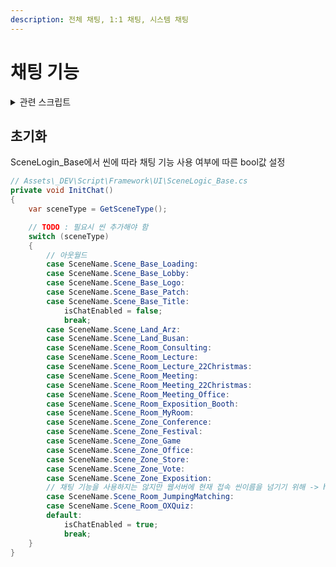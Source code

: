 ```yaml
---
description: 전체 채팅, 1:1 채팅, 시스템 채팅
---
```


# 채팅 기능

<details>

<summary>관련 스크립트</summary>

[웹소켓 : Assets\\\_DEV\Script\Framework\Manager\SocketManager.cs](../../base/manager/socketmanager.md)

채팅 UI : Assets\\\_DEV\_Private\SJE\ChatModeController.cs

채팅 기능 : Assets\\\_DEV\Script\UI\View\View\_Chat.cs

[채팅 스크롤 아이템 : Assets\\\_DEV\Script\UI\Item\Item\_Chat.cs](../../asset/ui/gpm-infinitescroll-dynamicscroll.md)

</details>

## 초기화

SceneLogin\_Base에서 씬에 따라 채팅 기능 사용 여부에 따른 bool값 설정

```csharp
// Assets\_DEV\Script\Framework\UI\SceneLogic_Base.cs
private void InitChat()
{
    var sceneType = GetSceneType();

    // TODO : 필요시 씬 추가해야 함
    switch (sceneType)
    {
        // 아웃월드
        case SceneName.Scene_Base_Loading:
        case SceneName.Scene_Base_Lobby:
        case SceneName.Scene_Base_Logo:
        case SceneName.Scene_Base_Patch:
        case SceneName.Scene_Base_Title:
            isChatEnabled = false;
            break;
        case SceneName.Scene_Land_Arz:
        case SceneName.Scene_Land_Busan:
        case SceneName.Scene_Room_Consulting:
        case SceneName.Scene_Room_Lecture:
        case SceneName.Scene_Room_Lecture_22Christmas:
        case SceneName.Scene_Room_Meeting:
        case SceneName.Scene_Room_Meeting_22Christmas:
        case SceneName.Scene_Room_Meeting_Office:
        case SceneName.Scene_Room_Exposition_Booth:
        case SceneName.Scene_Room_MyRoom:
        case SceneName.Scene_Zone_Conference:            
        case SceneName.Scene_Zone_Festival:
        case SceneName.Scene_Zone_Game
        case SceneName.Scene_Zone_Office:
        case SceneName.Scene_Zone_Store:
        case SceneName.Scene_Zone_Vote:
        case SceneName.Scene_Zone_Exposition:
        // 채팅 기능을 사용하지는 않지만 웹서버에 현재 접속 씬이름을 넘기기 위해 -> hud에서 채팅 UI 자체가 안뜸
        case SceneName.Scene_Room_JumpingMatching:
        case SceneName.Scene_Room_OXQuiz:
        default:
            isChatEnabled = true;
            break;
    }
}
```

